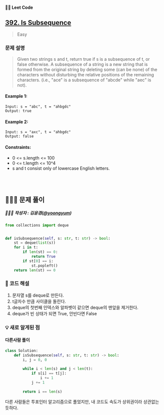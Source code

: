 #### 🏳️‍🌈 Leet Code
## [392. Is Subsequence](https://leetcode.com/problems/is-subsequence/)
> Easy

### 문제 설명

> Given two strings s and t, return true if s is a subsequence of t, or false otherwise.
A subsequence of a string is a new string that is formed from the original string by deleting some (can be none) of the characters 
without disturbing the relative positions of the remaining characters. 
(i.e., "ace" is a subsequence of "abcde" while "aec" is not).

#### Example 1:
~~~
Input: s = "abc", t = "ahbgdc"
Output: true
~~~

#### Example 2:
~~~
Input: s = "axc", t = "ahbgdc"
Output: false
~~~

#### Constraints:
- 0 <= s.length <= 100
- 0 <= t.length <= 10^4
- s and t consist only of lowercase English letters.


<br><br>

## 👩🏻‍💻 문제 풀이

##### 🙎🏻‍♂️ 작성자 : 김윤겸([@yoongyum](github.com/yoongyum))


~~~python
from collections import deque


def isSubsequence(self, s: str, t: str) -> bool:
    st = deque(list(s))
    for i in t:
        if len(st) == 0:
            return True
        if st[0] == i:
            st.popleft()
    return len(st) == 0
~~~
### 💬 코드 해설
1. 문자열 s를 deque로 만든다.
2. t글자수 만큼 사이클을 돌린다.
3. deque의 첫번째 인덱스와 알파벳이 같으면 deque의 맨앞을 제거한다.
4. deque가 빈 상태가 되면 True, 안빈다면 False

### 💡 새로 알게된 점
#### 다른사람 풀이
```py
class Solution:
    def isSubsequence(self, s: str, t: str) -> bool:
        i, j = 0, 0
        
        while i < len(s) and j < len(t):
            if s[i] == t[j]:
                i += 1
            j += 1
            
        return i == len(s)
```
다른 사람들은 투포인터 알고리즘으로 풀었지만, 내 코드도 속도가 상위권이라 상관없는 듯하다.
